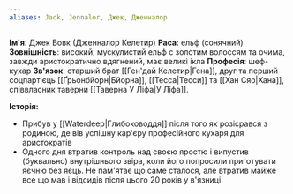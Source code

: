 ```yaml
---
aliases: Jack, Jennalor, Джек, Дженналор
---
```

**Ім'я**: Джек Вовк (Дженналор Келетир)
**Раса**: ельф (сонячний)
**Зовнішність**: високий, мускулистий ельф с золотим волоссям та очима, завжди аристократично вдягнений, має великі ікла
**Професія**: шеф-кухар
**Зв'язок**: старший брат [[Ген'дай Келетир|Гена]], друг та перший соцпартієць [[Ґрьонбйорн|Бйорна]], [[Тесса|Тесси]] та [[Хан Сяо|Хана]], співвласник таверни [[Таверна У Ліфа|У Ліфа]].

**Історія:**
- Прибув у [[Waterdeep|Глибоководдя]] після того як розісрався з родиною, де вів успішну кар'єру професійного кухаря для аристократів
- Одного дня втратив контроль над своєю яростю і випустив (буквально) внутрішнього звіра, коли його попросили приготувати яєчню без яєць. Не пам'ятає що саме сталося, але втратив майже все що мав і відсидів після цього 20 років у в'язниці